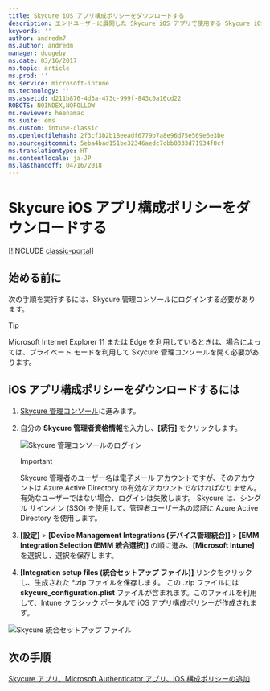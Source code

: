 ```yaml
---
title: Skycure iOS アプリ構成ポリシーをダウンロードする
description: エンドユーザーに展開した Skycure iOS アプリで使用する Skycure iOS アプリ構成ポリシーをダウンロードします。
keywords: ''
author: andredm7
ms.author: andredm
manager: dougeby
ms.date: 03/16/2017
ms.topic: article
ms.prod: ''
ms.service: microsoft-intune
ms.technology: ''
ms.assetid: d211b876-4d3a-473c-999f-843c0a16cd22
ROBOTS: NOINDEX,NOFOLLOW
ms.reviewer: heenamac
ms.suite: ems
ms.custom: intune-classic
ms.openlocfilehash: 2f3cf3b2b18eeadf6779b7a8e96d75e569e6e3be
ms.sourcegitcommit: 5eba4bad151be32346aedc7cbb0333d71934f8cf
ms.translationtype: HT
ms.contentlocale: ja-JP
ms.lasthandoff: 04/16/2018
---
```

# <a name="download-skycure-ios-app-configuration-policy"></a>Skycure iOS アプリ構成ポリシーをダウンロードする

[!INCLUDE [classic-portal](../includes/classic-portal.md)]

## <a name="before-you-begin"></a>始める前に

次の手順を実行するには、Skycure 管理コンソールにログインする必要があります。

> [!TIP] 
> Microsoft Internet Explorer 11 または Edge を利用しているときは、場合によっては、プライベート モードを利用して Skycure 管理コンソールを開く必要があります。

## <a name="to-download-the-ios-app-configuration-policy"></a>iOS アプリ構成ポリシーをダウンロードするには

1.  [Skycure 管理コンソール](https://aad.skycure.com)に進みます。

2.  自分の **Skycure 管理者資格情報**を入力し、**[続行]** をクリックします。

    ![Skycure 管理コンソールのログイン](../media/mtp/skycure-ios-app-1.png)

    > [!IMPORTANT] 
    > Skycure 管理者のユーザー名は電子メール アカウントですが、そのアカウントは Azure Active Directory の有効なアカウントでなければなりません。有効なユーザーではない場合、ログインは失敗します。 Skycure は、シングル サインオン (SSO) を使用して、管理者ユーザー名の認証に Azure Active Directory を使用します。

3.  **[設定]** &gt; **[Device Management Integrations (デバイス管理統合)]** &gt; **[EMM Integration Selection (EMM 統合選択)]** の順に進み、**[Microsoft Intune]** を選択し、選択を保存します。

2.  **[Integration setup files (統合セットアップ ファイル)]** リンクをクリックし、生成された \*.zip ファイルを保存します。 この .zip ファイルには **skycure\_configuration.plist** ファイルが含まれます。このファイルを利用して、Intune クラシック ポータルで iOS アプリ構成ポリシーが作成されます。

![Skycure 統合セットアップ ファイル](../media/mtp/skycure-ios-app-2.png)

## <a name="next-steps"></a>次の手順

[Skycure アプリ、Microsoft Authenticator アプリ、iOS 構成ポリシーの追加](/intune-classic/deploy-use/add-skycure-apps-microsoft-authenticator-and-ios-app-configuration-policy)
